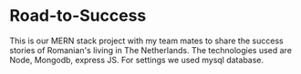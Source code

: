 # Road-to-Success

This is our MERN stack project with my team mates to share the success stories of Romanian's living in The Netherlands. 
The technologies used are Node, Mongodb, express JS.
For settings we used mysql database.
